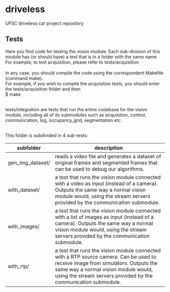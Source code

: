 # driveless <br/>
UFSC driveless car project repository <br/>

## Tests <br/>
Here you find code for testing the vision module. Each sub-division of this module has (or should have) a test that is in a folder with the same name<br/>
For example, to test acquisition, please refer to tests/acquisition<br/>
<br/>
In any case, you should compile the code using the correspondent Makefile (command make). <br/>
For example, if you wish to compile the acquisition tests, you should enter the tests/acquisition folder and then <br/>
\$ make <br/>


<br/>
tests/integration are tests that run the entire codebase for the vision module, including all of its submodules such as acquisition, control, communication, log, occupancy_grid, segmentation etc.<br/>
<br/>

This folder is subdivided in 4 sub-tests:<br/>

subfolder | description
--- | ---
gen_img_dataset/ | reads a video file and generates a dataset of original frames and segmented frames that can be used to debug our algorithms.
with_dataset/ | a test that runs the vision module connected with a video as input (instead of a camera). Outputs the same way a normal vision module would, using the stream servers provided by the communication submodule.
with_images/ | a test that runs the vision module connected with a list of images as input (instead of a camera). Outputs the same way a normal vision module would, using the stream servers provided by the communication submodule.
with_rtp/ | a test that runs the vision module connected with a RTP source camera. Can be used to receive image from simulators. Outputs the same way a normal vision module would, using the stream servers provided by the communication submodule.

